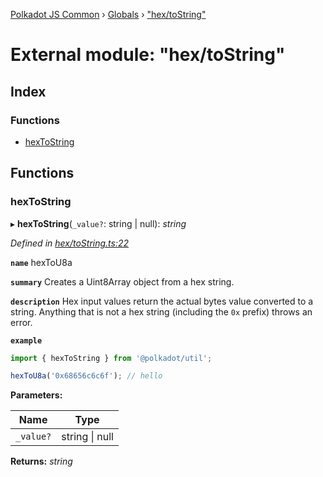 [Polkadot JS Common](../README.md) › [Globals](../globals.md) › ["hex/toString"](_hex_tostring_.md)

# External module: "hex/toString"

## Index

### Functions

* [hexToString](_hex_tostring_.md#hextostring)

## Functions

###  hexToString

▸ **hexToString**(`_value?`: string | null): *string*

*Defined in [hex/toString.ts:22](https://github.com/polkadot-js/common/blob/e09d0ca5/packages/util/src/hex/toString.ts#L22)*

**`name`** hexToU8a

**`summary`** Creates a Uint8Array object from a hex string.

**`description`** 
Hex input values return the actual bytes value converted to a string. Anything that is not a hex string (including the `0x` prefix) throws an error.

**`example`** 
<BR>

```javascript
import { hexToString } from '@polkadot/util';

hexToU8a('0x68656c6c6f'); // hello
```

**Parameters:**

Name | Type |
------ | ------ |
`_value?` | string &#124; null |

**Returns:** *string*
